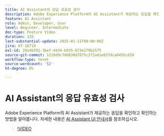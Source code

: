 ```yaml
---
title: AI Assistant의 응답 유효성 검사
description: Adobe Experience Platform의 AI Assistant가 제공하는 응답을 확인하고 확인하는 방법을 알아봅니다.
feature: AI Assistant
role: Admin, Developer, User
level: Beginner, Intermediate
doc-type: Feature Video
duration: 135
last-substantial-update: 2025-01-11T00:00:00Z
jira: KT-16719
exl-id: 29a4bf01-3bef-4434-b935-073e279b1575
source-git-commit: 1218d9c7db030d7875c2f2a41e837dca0455cd39
workflow-type: tm+mt
source-wordcount: '52'
ht-degree: 0%

---
```


# AI Assistant의 응답 유효성 검사

Adobe Experience Platform의 AI Assistant가 제공하는 응답을 확인하고 확인하는 방법을 알아봅니다. 자세한 내용은 [AI Assistant UI 안내서](https://experienceleague.adobe.com/en/docs/experience-platform/ai-assistant/ui-guide#verify-responses)를 참조하십시오.

>[!VIDEO](https://video.tv.adobe.com/v/3441738/?learn=on&enablevpops)
